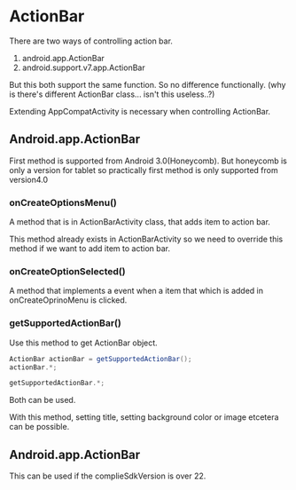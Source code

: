 # ActionBar 

There are two ways of controlling action bar. 

1. android.app.ActionBar
2. android.support.v7.app.ActionBar

But this both support the same function. So no difference functionally. (why is there's different ActionBar class... isn't this useless..?)

Extending AppCompatActivity is necessary when controlling ActionBar.

## Android.app.ActionBar

First method is supported from Android 3.0(Honeycomb). But honeycomb is only a version for tablet so practically first method is only supported from version4.0

### onCreateOptionsMenu()

A method that is in ActionBarActivity class, that adds item to action bar.

This method already exists in ActionBarActivity so we need to override this method if we want to add item to action bar.

### onCreateOptionSelected()

A method that implements a event when a item that which is added in onCreateOprinoMenu is clicked.

### getSupportedActionBar()

Use this method to get ActionBar object.

```java
ActionBar actionBar = getSupportedActionBar();
actionBar.*;
```

```java
getSupportedActionBar.*;
```

Both can be used.

With this method, setting title, setting background color or image etcetera can be possible. 

## Android.app.ActionBar

This can be used if the complieSdkVersion is over 22.